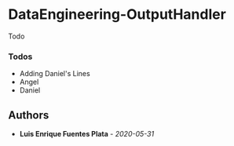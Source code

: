 # DataEngineering-OutputHandler

Todo


### Todos
 - Adding Daniel's Lines
 - Angel
 - Daniel
 
## Authors
* **Luis Enrique Fuentes Plata** - *2020-05-31*
